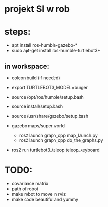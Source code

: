 # projekt SI w rob

# steps:
- apt install ros-humble-gazebo-*
- sudo apt-get install ros-humble-turtlebot3*
## in workspace:
- colcon build (if needed)
- export TURTLEBOT3_MODEL=burger
- source /opt/ros/humble/setup.bash
- source install/setup.bash
- source /usr/share/gazebo/setup.bash
- gazebo maps/super.world  

    - ros2 launch graph_cpp map_launch.py  
    - ros2 launch graph_cpp do_the_graphs.py

- ros2 run turtlebot3_teleop teleop_keyboard


# TODO:
- covariance matrix
- path of robot 
- make robot to move in rviz
- make code beautiful and yummy
